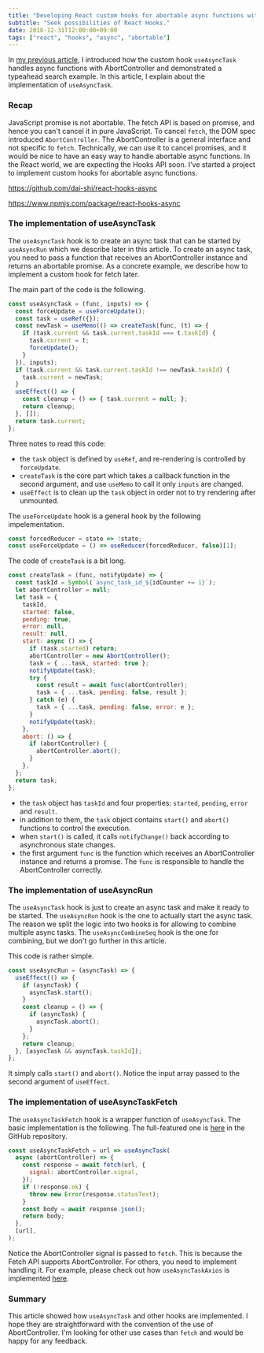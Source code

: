 ```yaml
---
title: "Developing React custom hooks for abortable async functions with AbortController"
subtitle: "Seek possibilities of React Hooks."
date: 2018-12-31T12:00:00+09:00
tags: ["react", "hooks", "async", "abortable"]
---
```


In [my previous article](https://blog.axlight.com/posts/introduction-to-abortable-async-functions-for-react-with-hooks/), I introduced how the custom hook `useAsyncTask` handles async functions with AbortController and demonstrated a typeahead search example. In this article, I explain about the implementation of `useAsyncTask`.

### Recap

JavaScript promise is not abortable. The fetch API is based on promise, and hence you can't cancel it in pure JavaScript. To cancel `fetch`, the DOM spec introduced `AbortController`. The AbortController is a general interface and not specific to `fetch`. Technically, we can use it to cancel promises, and it would be nice to have an easy way to handle abortable async functions. In the React world, we are expecting the Hooks API soon. I've started a project to implement custom hooks for abortable async functions.

https://github.com/dai-shi/react-hooks-async

https://www.npmjs.com/package/react-hooks-async

### The implementation of useAsyncTask

The `useAsyncTask` hook is to create an async task that can be started by `useAsyncRun` which we describe later in this article. To create an async task, you need to pass a function that receives an AbortController instance and returns an abortable promise. As a concrete example, we describe how to implement a custom hook for fetch later.

The main part of the code is the following.

```javascript
const useAsyncTask = (func, inputs) => {
  const forceUpdate = useForceUpdate();
  const task = useRef({});
  const newTask = useMemo(() => createTask(func, (t) => {
    if (task.current && task.current.taskId === t.taskId) {
      task.current = t;
      forceUpdate();
    }
  }), inputs);
  if (task.current && task.current.taskId !== newTask.taskId) {
    task.current = newTask;
  }
  useEffect(() => {
    const cleanup = () => { task.current = null; };
    return cleanup;
  }, []);
  return task.current;
};
```

Three notes to read this code:

- the `task` object is defined by `useRef`, and re-rendering is controlled by `forceUpdate`.
- `createTask` is the core part which takes a callback function in the second argument, and use `useMemo` to call it only `inputs` are changed.
- `useEffect` is to clean up the `task` object in order not to try rendering after unmounted.

The `useForceUpdate` hook is a general hook by the following impelementation.

```javascript
const forcedReducer = state => !state;
const useForceUpdate = () => useReducer(forcedReducer, false)[1];
```

The code of `createTask` is a bit long.

```javascript
const createTask = (func, notifyUpdate) => {
  const taskId = Symbol(`async_task_id_${idCounter += 1}`);
  let abortController = null;
  let task = {
    taskId,
    started: false,
    pending: true,
    error: null,
    result: null,
    start: async () => {
      if (task.started) return;
      abortController = new AbortController();
      task = { ...task, started: true };
      notifyUpdate(task);
      try {
        const result = await func(abortController);
        task = { ...task, pending: false, result };
      } catch (e) {
        task = { ...task, pending: false, error: e };
      }
      notifyUpdate(task);
    },
    abort: () => {
      if (abortController) {
        abortController.abort();
      }
    },
  };
  return task;
};
```

- the `task` object has `taskId` and four properties: `started`, `pending`, `error` and `result`.
- in addition to them, the `task` object contains `start()` and `abort()` functions to control the execution.
- when `start()` is called, it calls `notifyChange()` back according to asynchronous state changes.
- the first argument `func` is the function which receives an AbortController instance and returns a promise. The `func` is responsible to handle the AbortController correctly.

### The implementation of useAsyncRun

The `useAsyncTask` hook is just to create an async task and make it ready to be started. The `useAsyncRun` hook is the one to actually start the async task. The reason we split the logic into two hooks is for allowing to combine multiple async tasks. The `useAsyncCombineSeq` hook is the one for combining, but we don't go further in this article.

This code is rather simple.

```javascript
const useAsyncRun = (asyncTask) => {
  useEffect(() => {
    if (asyncTask) {
      asyncTask.start();
    }
    const cleanup = () => {
      if (asyncTask) {
        asyncTask.abort();
      }
    };
    return cleanup;
  }, [asyncTask && asyncTask.taskId]);
};
```

It simply calls `start()` and `abort()`. Notice the input array passed to the second argument of `useEffect`.

### The implementation of useAsyncTaskFetch

The `useAsyncTaskFetch` hook is a wrapper function of `useAsyncTask`. The basic implementation is the following. The full-featured one is [here](https://github.com/dai-shi/react-hooks-async/blob/master/src/use-async-task-fetch.js) in the GitHub repository.

```javascript
const useAsyncTaskFetch = url => useAsyncTask(
  async (abortController) => {
    const response = await fetch(url, {
      signal: abortController.signal,
    });
    if (!response.ok) {
      throw new Error(response.statusText);
    }
    const body = await response.json();
    return body;
  },
  [url],
);
```

Notice the AbortController signal is passed to `fetch`. This is because the Fetch API supports AbortController. For others, you need to implement handling it. For example, please check out how `useAsyncTaskAxios` is implemented [here](https://github.com/dai-shi/react-hooks-async/blob/master/src/use-async-task-axios.js).

### Summary

This article showed how `useAsyncTask` and other hooks are implemented. I hope they are straightforward with the convention of the use of AbortController. I'm looking for other use cases than `fetch` and would be happy for any feedback.
